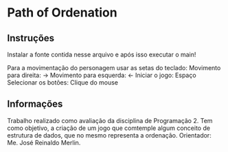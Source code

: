 # Path of Ordenation

## Instruções
Instalar a fonte contida nesse arquivo e após isso executar o main!

Para a movimentação do personagem usar as setas do teclado:
Movimento para direita:   ->
Movimento para esquerda:  <-
Iniciar o jogo: Espaço
Selecionar os botões: Clique do mouse

## Informações
Trabalho realizado como avaliação da disciplina de Programação 2. Tem como objetivo, a criação de um jogo que comtemple algum conceito de estrutura de dados, que no mesmo representa a ordenação. Orientador: Me. José Reinaldo Merlin.
